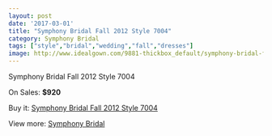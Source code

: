 ```yaml
---
layout: post
date: '2017-03-01'
title: "Symphony Bridal Fall 2012 Style 7004"
category: Symphony Bridal
tags: ["style","bridal","wedding","fall","dresses"]
image: http://www.idealgown.com/9881-thickbox_default/symphony-bridal-fall-2012-style-7004.jpg
---
```

Symphony Bridal Fall 2012 Style 7004

On Sales: **$920**
<a href="https://www.idealgown.com/en/symphony-bridal/4082-symphony-bridal-fall-2012-style-7004.html"><amp-img layout="responsive" width="600" height="600" src="//www.idealgown.com/9881-thickbox_default/symphony-bridal-fall-2012-style-7004.jpg" alt="Symphony Bridal Fall 2012 Style 7004 0" /></a>
<a href="https://www.idealgown.com/en/symphony-bridal/4082-symphony-bridal-fall-2012-style-7004.html"><amp-img layout="responsive" width="600" height="600" src="//www.idealgown.com/9882-thickbox_default/symphony-bridal-fall-2012-style-7004.jpg" alt="Symphony Bridal Fall 2012 Style 7004 1" /></a>

Buy it: [Symphony Bridal Fall 2012 Style 7004](https://www.idealgown.com/en/symphony-bridal/4082-symphony-bridal-fall-2012-style-7004.html "Symphony Bridal Fall 2012 Style 7004")

View more: [Symphony Bridal](https://www.idealgown.com/en/47-symphony-bridal "Symphony Bridal")